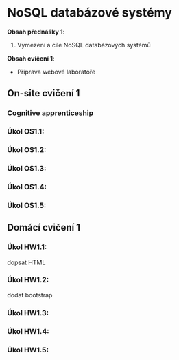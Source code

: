 # NoSQL databázové systémy


**Obsah přednášky 1**:
1. Vymezení a cíle NoSQL databázových systémů

**Obsah cvičení 1**:
* Příprava webové laboratoře

## On-site cvičení 1

### Cognitive apprenticeship

### Úkol OS1.1:

### Úkol OS1.2:

### Úkol OS1.3:

### Úkol OS1.4:

### Úkol OS1.5:

## Domácí cvičení 1

### Úkol HW1.1:

dopsat HTML

### Úkol HW1.2:

dodat bootstrap

### Úkol HW1.3:

### Úkol HW1.4:

### Úkol HW1.5:

